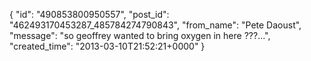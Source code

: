  {
   "id": "490853800950557",
   "post_id": "462493170453287_485784274790843",
   "from_name": "Pete Daoust",
   "message": "so geoffrey wanted to bring oxygen in here ???...",
   "created_time": "2013-03-10T21:52:21+0000"
 }
